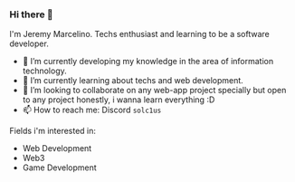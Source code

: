 ### Hi there 👋
I'm Jeremy Marcelino. Techs enthusiast and learning to be a software developer.

- 🔭 I’m currently developing my knowledge in the area of information technology.
- 🌱 I’m currently learning about techs and web development.
- 👯 I’m looking to collaborate on any web-app project specially but open to any project honestly, i wanna learn everything :D
- 📫 How to reach me: Discord `solc1us`

Fields i'm interested in:
- Web Development
- Web3
- Game Development

<!--
**solc1us/solc1us** is a ✨ _special_ ✨ repository because its `README.md` (this file) appears on your GitHub profile.

Here are some ideas to get you started:

- 🔭 I’m currently working on ...
- 🌱 I’m currently learning ...
- 👯 I’m looking to collaborate on ...
- 🤔 I’m looking for help with ...
- 💬 Ask me about ...
- 📫 How to reach me: ...
- 😄 Pronouns: ...
- ⚡ Fun fact: ...
-->
